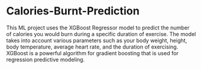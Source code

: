 # Calories-Burnt-Prediction
This ML project uses the XGBoost Regressor model to predict the number of calories you would burn during a specific duration of exercise. The model takes into account various parameters such as your body weight, height, body temperature, average heart rate, and the duration of exercising. 
XGBoost is a powerful algorithm for gradient boosting that is used for regression predictive modeling.
